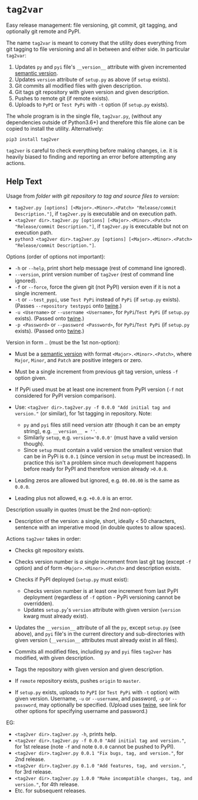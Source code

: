 # `tag2var`

Easy release management: file versioning, git commit, git tagging, and  optionally 
git remote and PyPI. 

The name `tag2var` is meant to convey that the utility does everything from 
git tagging to file versioning and all in between and either side. In particular
`tag2var`:

  1. Updates `py` and `pyi` file's `__version__` attribute with given incremented 
  [semantic version](https://semver.org).
  2. Updates `version` attribute of `setup.py` as above (if `setup` exists).
  3. Git commits all modified files with given description.
  4. Git tags git repository with given version and given description.
  5. Pushes to remote git (if remote exists).
  6. Uploads to `PyPI` or `Test PyPi` with `-t` option (if `setup.py` exists).

The whole program is in the single file, `tag2var.py`, (without any dependencies outside 
of Python3.6+) and therefore this file alone can be copied to install the utility. 
Alternatively:
```
pip3 install tag2ver
```
`tag2ver` is careful to check everything before making changes, i.e. it is heavily
biased to finding and reporting an error before attempting any actions.

## Help Text

Usage from *folder with git repository to tag and source files to version*:

  *  `tag2ver.py [options] [<Major>.<Minor>.<Patch> "Release/commit Description."]`, 
  if `tag2ver.py` is executable and on execution path.
  *  `<tag2ver dir>.tag2ver.py [options] [<Major>.<Minor>.<Patch> "Release/commit Description."]`,
  if `tag2ver.py` is executable but not on execution path.
  *  `python3 <tag2ver dir>.tag2ver.py [options] [<Major>.<Minor>.<Patch> "Release/commit Description."]`.

Options (order of options not important):

  * `-h` or `--help`, print short help message (rest of command line ignored).
  * `--version`, print version number of `tag2ver` (rest of command line ignored).
  * `-f` or `--force`, force the given git (not PyPI) version even if it is not a single 
  increment.
  * `-t` or `--test_pypi`, use `Test PyPi` instead of `PyPi` (if `setup.py` exists).
  (Passes `--repository testpypi` onto [twine](https://twine.readthedocs.io/en/latest/).)
  * `-u <Username>` or `--username <Username>`, for `PyPi`/`Test PyPi` (if `setup.py` exists).
  (Passed onto [twine](https://twine.readthedocs.io/en/latest/).)
  * `-p <Password>` or `--password <Password>`, for `PyPi`/`Test PyPi` (if `setup.py` exists).
  (Passed onto [twine](https://twine.readthedocs.io/en/latest/).)

Version in form <Major>.<Minor>.<Patch> (must be the 1st non-option):

  * Must be a [semantic version](https://semver.org) with format `<Major>.<Minor>.<Patch>`,
  where `Major`, `Minor`, and `Patch` are positive integers or zero.
  * Must be a single increment from previous git tag version, unless `-f` option given.
  * If PyPi used must be at least one increment from PyPI version 
  (`-f` not considered for PyPI version comparison).
  * Use: `<tag2ver dir>.tag2ver.py -f 0.0.0 "Add initial tag and version."` 
  (or similar), for 1st tagging in repository. Note:

    * `py` and `pyi` files still need version attr (though it can be an empty string), 
    e.g. `__version__ = ''`.
    * Similarly `setup`, e.g. `version='0.0.0'` (must have a valid version though).
    * Since `setup` must contain a valid version the smallest version that can be in PyPi
    is `0.0.1` (since version in `setup` must be increased). In practice this isn't a 
    problem since much development happens before ready for PyPI and therefore version 
    already `>0.0.0`.

  * Leading zeros are allowed but ignored, e.g. `00.00.00` is the same as `0.0.0`.
  * Leading plus not allowed, e.g. `+0.0.0` is an error.

Description usually in quotes (must be the 2nd non-option):

  * Description of the version: a single, short, ideally < 50 characters, sentence with 
  an imperative mood (in double quotes to allow spaces).

Actions `tag2ver` takes in order:

  * Checks git repository exists.
  * Checks version number is *a* single increment from last git tag (except `-f` option) 
  and of form `<Major>.<Minor>.<Patch>` and description exists.
  * Checks if PyPI deployed (`setup.py` must exist):

    * Checks version number is at least one increment from last PyPI deployment 
    (regardless of `-f` option - PyPi versioning cannot be overridden).
    * Updates `setup.py`'s `version` attribute with given version 
    (`version` kwarg must already exist).

  * Updates the `__version__` attribute of all the `py`, except `setup.py` (see above), 
  and `pyi` file's in the 
  current directory and sub-directories with given version 
  (`__version__` attributes must already exist in all files).
  * Commits all modified files, including `py` and `pyi` files `tag2ver` has modified, 
  with given description.
  * Tags the repository with given version and given description.
  * If `remote` repository exists, pushes `origin` to `master`.
  * If `setup.py` exists, uploads to `PyPI` (or `Test PyPi` with `-t` option) with given 
  version. 
  Username, `-u` or `--username`, and password, `-p` or `--password`, 
  may optionally be specified.
  (Upload uses [twine](https://twine.readthedocs.io/en/latest/), 
  see link for other options for specifying username and password.)

EG:

  * `<tag2ver dir>.tag2ver.py -h`, prints help.
  * `<tag2ver dir>.tag2ver.py -f 0.0.0 "Add initial tag and version."`, 
  for 1st release (note `-f` and note `0.0.0` cannot be pushed to PyPI).
  * `<tag2ver dir>.tag2ver.py 0.0.1 "Fix bugs, tag, and version."`, for 2nd release.
  * `<tag2ver dir>.tag2ver.py 0.1.0 "Add features, tag, and version."`, for 3rd release.
  * `<tag2ver dir>.tag2ver.py 1.0.0 "Make incompatible changes, tag, and version."`, 
  for 4th release.
  * Etc. for subsequent releases.
